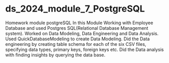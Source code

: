 # ds_2024_module_7_PostgreSQL
Homework module postgreSQL
In this Module Working with Employee Database and used Postgres SQL(Relational Database Management system).
Worked on Data Modeling, Data Engineering and Data Analysis.
Used QuickDatabaseModeling to create Data Modeling. Did the Data engineering by creating table schema for each of the six CSV files, specifying data types, primary keys, foreign keys etc.
Did the Data analysis with finding insights by querying the data base.


